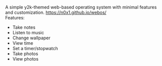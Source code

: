 A simple y2k-themed web-based operating system with minimal features and customization. https://n0x1.github.io/webos/   
Features:  
- Take notes
- Listen to music
- Change wallpaper
- View time
- Set a timer/stopwatch
- Take photos
- View photos
